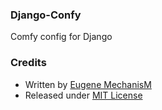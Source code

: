 ### Django-Confy
Comfy config for Django
### Credits
- Written by [Eugene MechanisM](https://mechanism.name)
- Released under [MIT License](http://www.opensource.org/licenses/mit-license.php)

